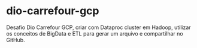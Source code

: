 # dio-carrefour-gcp
Desafio Dio Carrefour GCP, criar com Dataproc cluster em Hadoop, utilizar os conceitos de BigData e ETL para gerar um arquivo e compartilhar no GitHub.
